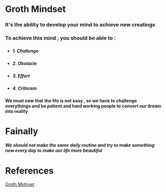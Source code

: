 #      Groth Mindset

### It's the ability to develop your mind to achieve new creatings 
### To achieve this mind ; you should be able to :
###                     
- ***1. Challenge***
###                 
-  ***2. Obstacle***
###                 
- ***3. Effort***
###                 
- ***4. Criticism***
###
#### We must now that the life is not easy , so we have to challenge everythings and be patient and hard working people to convert our dream into reality 

#      Fainally
##### We should not make the same daily routine and try to make something new every day to make our life more beautiful

#      References
[Groth Midnset](https://www.atlassian.com/blog/inside-atlassian/growth-mindset)
